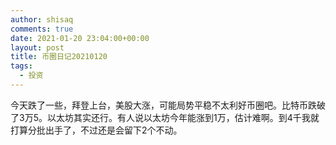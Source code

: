 ```yaml
---
author: shisaq
comments: true
date: 2021-01-20 23:04:00+00:00
layout: post
title: 币圈日记20210120
tags:
  - 投资
---
```


今天跌了一些，拜登上台，美股大涨，可能局势平稳不太利好币圈吧。比特币跌破了3万5。以太坊其实还行。有人说以太坊今年能涨到1万，估计难啊。到4千我就打算分批出手了，不过还是会留下2个不动。